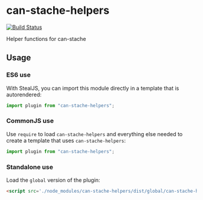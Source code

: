 # can-stache-helpers

[![Build Status](https://travis-ci.org/canjs/can-stache-helpers.svg?branch=master)](https://travis-ci.org/canjs/can-stache-helpers)

Helper functions for can-stache

## Usage

### ES6 use

With StealJS, you can import this module directly in a template that is autorendered:

```js
import plugin from "can-stache-helpers";
```

### CommonJS use

Use `require` to load `can-stache-helpers` and everything else
needed to create a template that uses `can-stache-helpers`:

```js
import plugin from "can-stache-helpers";
```

### Standalone use

Load the `global` version of the plugin:

```html
<script src='./node_modules/can-stache-helpers/dist/global/can-stache-helpers.js'></script>
```
